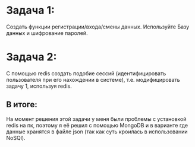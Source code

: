 # Задача 1:
Создать функции регистрации/входа/смены данных. Используйте Базу данных и шифрование паролей.
# Задача 2:
С помощью redis создать подобие сессий (идентифицировать пользователя при его нахождении в системе), т.е. модифицировать задачу 1, используя redis.
## В итоге:
На момент решения этой задачи у меня были проблемы с установкой redis на пк, поэтому я её решил с помощью MongoDB и в варианте где данные хранятся в файле json (так как суть кроилась в использовании NoSQl).